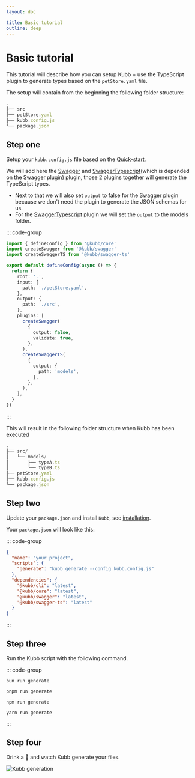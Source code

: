 ```yaml
---
layout: doc

title: Basic tutorial
outline: deep
---
```


# Basic tutorial

This tutorial will describe how you can setup Kubb + use the TypeScript plugin to generate types based on the `petStore.yaml` file.

The setup will contain from the beginning the following folder structure:

```typescript
.
├── src
├── petStore.yaml
├── kubb.config.js
└── package.json
```

## Step one

Setup your `kubb.config.js` file based on the [Quick-start](/guide/quick-start).

We will add here the [Swagger](/plugins/swagger) and [SwaggerTypescript](/plugins/swagger-ts)(which is depended on the [Swagger](/plugins/swagger) plugin) plugin, those 2 plugins together will generate the TypeScript types.

- Next to that we will also set `output` to false for the [Swagger](/plugins/swagger) plugin because we don't need the plugin to generate the JSON schemas for us.
- For the [SwaggerTypescript](/plugins/swagger-ts) plugin we will set the `output` to the models folder.

::: code-group

```typescript [kubb.config.js]
import { defineConfig } from '@kubb/core'
import createSwagger from '@kubb/swagger'
import createSwaggerTS from '@kubb/swagger-ts'

export default defineConfig(async () => {
  return {
    root: '.',
    input: {
      path: './petStore.yaml',
    },
    output: {
      path: './src',
    },
    plugins: [
      createSwagger(
        {
          output: false,
          validate: true,
        },
      ),
      createSwaggerTS(
        {
          output: {
            path: 'models',
          },
        },
      ),
    ],
  }
})
```

:::

This will result in the following folder structure when Kubb has been executed

```typescript
.
├── src/
│   └── models/
│       ├── typeA.ts
│       └── typeB.ts
├── petStore.yaml
├── kubb.config.js
└── package.json
```

## Step two

Update your `package.json` and install `Kubb`, see [installation](/guide/introduction.html#configuration-file).

Your `package.json` will look like this:

::: code-group

```json [package.json]
{
  "name": "your project",
  "scripts": {
    "generate": "kubb generate --config kubb.config.js"
  },
  "dependencies": {
    "@kubb/cli": "latest",
    "@kubb/core": "latest",
    "@kubb/swagger": "latest",
    "@kubb/swagger-ts": "latest"
  }
}
```

:::

## Step three

Run the Kubb script with the following command.

::: code-group

```shell [bun <img src="/feature/bun.svg"/>]
bun run generate
```

```shell [pnpm <img src="/feature/pnpm.svg"/>]
pnpm run generate
```

```shell [npm <img src="/feature/npm.svg"/>]
npm run generate
```

```shell [yarn <img src="/feature/yarn.svg"/>]
yarn run generate
```

:::

## Step four

Drink a 🍺 and watch Kubb generate your files.

<img src="/kubb-generate.gif" style="{ display: 'inline' }" alt="Kubb generation" />
